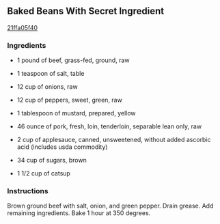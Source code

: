 ## Baked Beans With Secret Ingredient

[21ffa05f40](http://www.food.com/recipe/baked-beans-with-secret-ingredient-271212)

### Ingredients

 - 1 pound of beef, grass-fed, ground, raw

 - 1 teaspoon of salt, table

 - 12 cup of onions, raw

 - 12 cup of peppers, sweet, green, raw

 - 1 tablespoon of mustard, prepared, yellow

 - 46 ounce of pork, fresh, loin, tenderloin, separable lean only, raw

 - 2 cup of applesauce, canned, unsweetened, without added ascorbic acid (includes usda commodity)

 - 34 cup of sugars, brown

 - 1 1/2 cup of catsup

### Instructions

Brown ground beef with salt, onion, and green pepper. Drain grease. Add remaining ingredients. Bake 1 hour at 350 degrees.